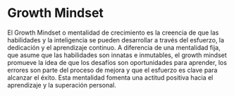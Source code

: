 # Growth Mindset

El Growth Mindset o mentalidad de crecimiento es la creencia de que las habilidades y la inteligencia se pueden desarrollar a 
través del esfuerzo, la dedicación y el aprendizaje continuo. A diferencia de una mentalidad fija, que asume que las habilidades 
son innatas e inmutables, el growth mindset promueve la idea de que los desafíos son oportunidades para aprender, los errores son 
parte del proceso de mejora y que el esfuerzo es clave para alcanzar el éxito. Esta mentalidad fomenta una actitud positiva hacia 
el aprendizaje y la superación personal.
